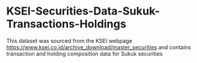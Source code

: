 # KSEI-Securities-Data-Sukuk-Transactions-Holdings
This dataset was sourced from the KSEI webpage https://www.ksei.co.id/archive_download/master_securities and contains transaction and holding composition data for Sukuk securities
